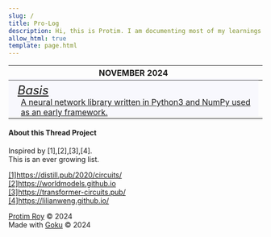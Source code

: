 ```yaml
---
slug: /
title: Pro-Log
description: Hi, this is Protim. I am documenting most of my learnings in the fields of artificial intelligence, machine learning, deep learning, generative ai, ..etc, here.
allow_html: true
template: page.html
---
```


<style>
  .date {
    font-family: 'Inter';
    margin-left: -8.5px;
  }

  .titlepost {
    font-family: 'Inter';
    font-size: 24px;
    font-style: italic;
    margin-top: -28px;
    margin-left: 18.5px;
  }

  .textpost {
    font-family: 'Inter';
    align-items: center;
    justify-content: left;
    margin-left: -55px;
  }

.firstpost {
    background-color: rgba(230, 230, 250, 0.25);
    height: 75px;
    display: flex;
    align-items: center;
    justify-content: center;
    margin-left: -8.5px;
    margin-top: -6.5px;
    position: relative;
}

.firstpost::before {
    content: "";
    position: absolute;
    left: 0;
    top: 0;
    bottom: 0;
    width: 0;
    border-left: 2px solid transparent;
    transition: width 0.3s, border-color 0.3s;
}

.firstpost:hover::before {
    width: 2px;
    border-color: black;
}

  .childpost {
    display: flex;
    align-items: center;
    justify-content: left;
    margin-left: -8.5px;
  }
</style>

<table class="table">
  <thead>
    <tr>
      <th><div class="date">NOVEMBER 2024</div></th>
    </tr>
  </thead>
  <tbody>
    <tr>
      <td>
        <a href="https://github.com/protimroy/basis" class="firstpost">
          <span class="titlepost">Basis</span>
          <span class="textpost"><br><br>A neural network library written in Python3 and NumPy used as an early framework.</span>
        </a>
      </td>
    </tr>
  </tbody>
</table>




#### About this Thread Project

Inspired by [1],[2],[3],[4].<br>
This is an ever growing list.<br>

<a href=https://distill.pub/2020/circuits/>[1]https://distill.pub/2020/circuits/</a><br>
<a href=https://worldmodels.github.io>[2]https://worldmodels.github.io</a><br>
<a href=https://transformer-circuits.pub/>[3]https://transformer-circuits.pub/</a><br>
<a href=https://lilianweng.github.io/>[4]https://lilianweng.github.io/</a><br>


<a href=https://protimroy.com>Protim Roy</a> &copy; 2024<br>
Made with <a href=https://github.com/sea-grass/goku>Goku</a> &copy; 2024